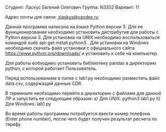 Студент: Ласкус Евгений Олегович 
Группа: N3352 
Вариант: 11

Адрес почты для связи: zlaskus@yandex.ru

Данная программа написана на языке Python версии 3. Для ее функционирования необходимо установить дистрибутив для работы с Python версии 3. Для установки на UNIX необходимо воспользоваться командой sudo apt-get install python3 . Для установки на Windows необходимо скачать файл установки с официального сайта https://www.python.org/downloads/ и установить к себе на компьютер.

Для работы еобходимо установить библиотеку pandas в директорию python, с которой работает Пользователь. 

Перед использованием в папке с lab1.py необходимо разместить файл data.csv, содержащий данные CDR.

В терминале необходимо перейти в директорию с файлами для данной ЛР и запустить ее следующим образом: а) Для UNIX: python3 lab1.py б) Для Windows: lab1.py

Во время работы программы потребуется ввести номер телефона (Enter phone number), после чего будет получен результат ресчета по тарифу.
